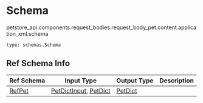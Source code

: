 # Schema
petstore_api.components.request_bodies.request_body_pet.content.application_xml.schema
```
type: schemas.Schema
```

## Ref Schema Info
Ref Schema | Input Type | Output Type | Description
---------- | ---------- | ----------- | ------------
[RefPet](ref_pet.md) | [PetDictInput](#petdictinput), [PetDict](#petdict) | [PetDict](#petdict) |

